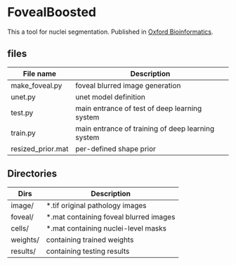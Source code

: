 # FovealBoosted

This a tool for nuclei segmentation. Published in [Oxford Bioinformatics](https://doi.org/10.1093/bioinformatics/btab418).
## files


File name | Description
------------ | -------------
make_foveal.py | foveal blurred image generation
unet.py | unet model definition
test.py | main entrance of test of deep learning system
train.py | main entrance of training of deep learning system
resized_prior.mat | per-defined shape prior

## Directories

Dirs | Description
------------ | -------------
image/ | *.tif original pathology images
foveal/ | *.mat containing foveal blurred images
cells/ | *.mat containing nuclei-level masks
weights/ | containing trained weights
results/ | containing testing results
